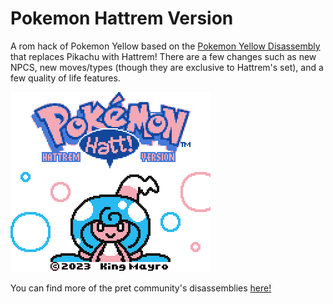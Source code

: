 # Pokemon Hattrem Version

A rom hack of Pokemon Yellow based on the [Pokemon Yellow Disassembly](https://github.com/pret/pokeyellow) that replaces Pikachu with Hattrem! There are a few changes such as new NPCS, new moves/types (though they are exclusive to Hattrem's set), and a few quality of life features. 

![](https://github.com/KingMayro/HattremVersion/blob/main/title.png)


You can find more of the pret community's disassemblies [here!](https://github.com/pret)

